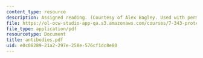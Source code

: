 ```yaml
---
content_type: resource
description: Assigned reading. (Courtesy of Alex Bagley. Used with permission.)
file: https://ol-ocw-studio-app-qa.s3.amazonaws.com/courses/7-343-protein-folding-misfolding-and-human-disease-fall-2004/e0c0828921a2297e258e576cf1dc8e80_antibodies.pdf
file_type: application/pdf
resourcetype: Document
title: antibodies.pdf
uid: e0c08289-21a2-297e-258e-576cf1dc8e80
---
```

